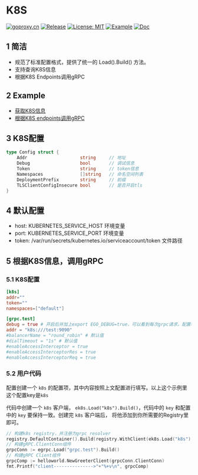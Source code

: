 # K8S
[![goproxy.cn](https://goproxy.cn/stats/github.com/ego-component/ek8s/badges/download-count.svg)](https://goproxy.cn/stats/github.com/ego-component/ek8s)
[![Release](https://img.shields.io/github/v/release/ego-component/ek8s.svg?style=flat-square)](https://github.com/ego-component/ek8s)
[![License: MIT](https://img.shields.io/badge/License-MIT-yellow.svg)](https://opensource.org/licenses/MIT)
[![Example](https://img.shields.io/badge/Examples-2ca5e0?style=flat&logo=appveyor)](https://github.com/ego-component/ek8s/tree/master/examples)
[![Doc](https://img.shields.io/badge/Docs-1?style=flat&logo=appveyor)](https://ego-org.com/frame/client/gorm.html#_1-%E7%AE%80%E4%BB%8B)

## 1 简洁
- 规范了标准配置格式，提供了统一的 Load().Build() 方法。
- 支持查询K8S信息
- 根据K8S Endpoints调用gRPC

## 2 Example
- [获取K8S信息](https://github.com/gotomicro/ego-component/tree/master/ek8s/examples/kubernetesinfo)
- [根据K8S endpoints调用gRPC](https://github.com/gotomicro/ego-component/tree/master/ek8s/examples/kubegrpc)

## 3 K8S配置
```go
type Config struct {
    Addr                    string     // 地址
    Debug                   bool       // 调试信息
    Token                   string     // token信息
    Namespaces              []string   // 命名空间列表
    DeploymentPrefix        string     // 前缀
    TLSClientConfigInsecure bool       // 是否开启tls
}
```

## 4 默认配置
* host: KUBERNETES_SERVICE_HOST 环境变量
* port: KUBERNETES_SERVICE_PORT 环境变量
* token: /var/run/secrets/kubernetes.io/serviceaccount/token 文件路径

## 5 根据K8S信息，调用gRPC
### 5.1 K8S配置
```toml
[k8s]
addr=""
token=""
namespaces=["default"]

[grpc.test]
debug = true # 开启后并加上export EGO_DEBUG=true，可以看到每次grpc请求，配置名、地址、耗时、请求数据、响应数据
addr = "k8s:///test:9090"
#balancerName = "round_robin" # 默认值
#dialTimeout = "1s" # 默认值
#enableAccessInterceptor = true
#enableAccessInterceptorRes = true
#enableAccessInterceptorReq = true
```
### 5.2 用户代码
配置创建一个 ``k8s`` 的配置项，其中内容按照上文配置进行填写。以上这个示例里这个配置key是``k8s``

代码中创建一个 ``k8s`` 客户端， ``ek8s.Load("k8s").Build()``，代码中的 ``key`` 和配置中的 ``key`` 要保持一致。创建完 ``k8s`` 客户端后， 将他添加到你所需要的Registry里即可。

```go
// 构建k8s registry，并注册为grpc resolver
registry.DefaultContainer().Build(registry.WithClient(ek8s.Load("k8s").Build()))
// 构建gRPC.ClientConn组件
grpcConn := egrpc.Load("grpc.test").Build()
// 构建gRPC Client组件
grpcComp := helloworld.NewGreeterClient(grpcConn.ClientConn)
fmt.Printf("client--------------->"+"%+v\n", grpcComp)
```